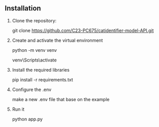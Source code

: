 ## Installation

1.  Clone the repository:

    git clone https://github.com/C23-PC675/catidentifier-model-API.git

2.  Create and activate the virtual environment

    python -m venv venv

    venv\Scripts\activate

3.  Install the required libraries

    pip install -r requirements.txt

4.  Configure the .env

    make a new .env file that base on the example

5.  Run it

    python app.py
